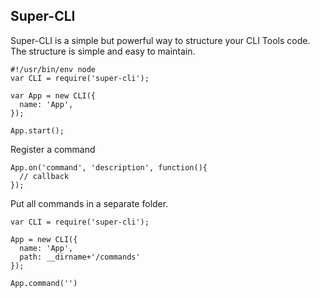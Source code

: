 ## Super-CLI

Super-CLI is a simple but powerful way to structure your CLI Tools code.
The structure is simple and easy to maintain.

```
#!/usr/bin/env node
var CLI = require('super-cli');

var App = new CLI({
  name: 'App',
});

App.start();
```

Register a command
```
App.on('command', 'description', function(){
  // callback
});
```

Put all commands in a separate folder.
```
var CLI = require('super-cli');

App = new CLI({
  name: 'App',
  path: __dirname+'/commands'
});

App.command('')
```



